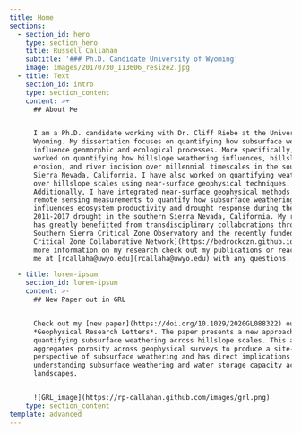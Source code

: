 ```yaml
---
title: Home
sections:
  - section_id: hero
    type: section_hero
    title: Russell Callahan
    subtitle: '### Ph.D. Candidate University of Wyoming'
    image: images/20170730_113606_resize2.jpg
  - title: Text
    section_id: intro
    type: section_content
    content: >+
      ## About Me


      I am a Ph.D. candidate working with Dr. Cliff Riebe at the University of
      Wyoming. My dissertation focuses on quantifying how subsurface weathering
      influence geomorphic and ecological processes. More specifically, I have
      worked on quantifying how hillslope weathering influences, hillslope
      erosion, and river incision over millennial timescales in the southern
      Sierra Nevada, California. I have also worked on quantifying weathering
      over hillslope scales using near-surface geophysical techniques.
      Additionally, I have integrated near-surface geophysical methods and
      remote sensing measurements to quantify how subsurface weathering
      influences ecosystem productivity and drought response during the historic
      2011-2017 drought in the southern Sierra Nevada, California. My research
      has greatly benefitted from transdisciplinary collaborations through the
      Southern Sierra Critical Zone Observatory and the recently funded [Bedrock
      Critical Zone Collaborative Network](https://bedrockczn.github.io/). For
      more information on my research check out my publications or reach out to
      me at [rcallaha@uwyo.edu](rcallaha@uwyo.edu) with any questions.

  - title: lorem-ipsum
    section_id: lorem-ipsum
    content: >-
      ## New Paper out in GRL


      Check out my [new paper](https://doi.org/10.1029/2020GL088322) out in
      *Geophysical Research Letters*. The paper presents a new approach for
      quantifying subsurface weathering across hillslope scales. This approach
      aggregates porosity across geophysical surveys to produce a site-wide
      perspective of subsurface weathering and has direct implications for
      understanding subsurface weathering and water storage capacity across
      landscapes.


      ![GRL_image](https://rp-callahan.github.com/images/grl.png)
    type: section_content
template: advanced
---
```


